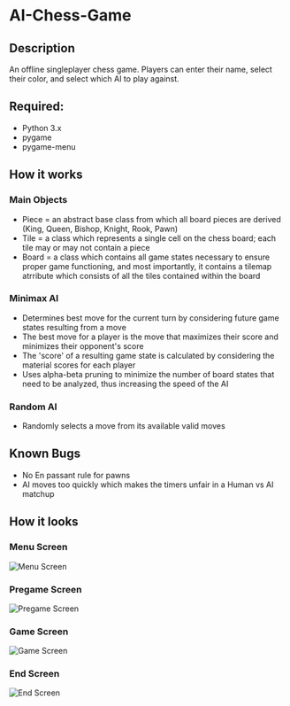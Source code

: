 # AI-Chess-Game

## Description
An offline singleplayer chess game. Players can enter their name, select their color, and select which AI to play against.

## Required:
- Python 3.x
- pygame
- pygame-menu

## How it works
### Main Objects
- Piece = an abstract base class from which all board pieces are derived (King, Queen, Bishop, Knight, Rook, Pawn)
- Tile = a class which represents a single cell on the chess board; each tile may or may not contain a piece
- Board = a class which contains all game states necessary to ensure proper game functioning, and most importantly, it contains a tilemap atrribute which consists of all the tiles contained within the board

### Minimax AI
- Determines best move for the current turn by considering future game states resulting from a move
- The best move for a player is the move that maximizes their score and minimizes their opponent's score
- The 'score' of a resulting game state is calculated by considering the material scores for each player
- Uses alpha-beta pruning to minimize the number of board states that need to be analyzed, thus increasing the speed of the AI

### Random AI
- Randomly selects a move from its available valid moves

## Known Bugs
- No En passant rule for pawns
- AI moves too quickly which makes the timers unfair in a Human vs AI matchup

## How it looks
### Menu Screen
![Menu Screen](https://i.paste.pics/72e25f4fe4a7aa99f819036dc9589f2e.png)
### Pregame Screen
![Pregame Screen](https://i.paste.pics/33c5307704db97eead65fca9f69dcf9d.png)
### Game Screen
![Game Screen](https://i.paste.pics/8d9048407588d62cc119e507ac91a8dd.png)
### End Screen
![End Screen](https://i.paste.pics/c9031f2c4048ea16589a5874146e3600.png)
